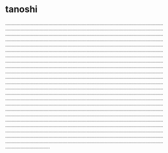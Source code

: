 # tanoshi
.......................................................................................................................................................................................................................................................................................................................................................................................................................................................................................................................................................................................................................................................................................................................................................................................................................................................................................................................................................................................................................................................................................................................................................................................................................................................................................................................................................................................................................................................................................................................................................................................................................................................................................................................................................................................................................................................................................................................................................................................................................................................................................................................................................................................................................................................................................................................................................................................................................................................................................................................................................................................................................................................................................................................................................................................................................................................................................................................................................................................................